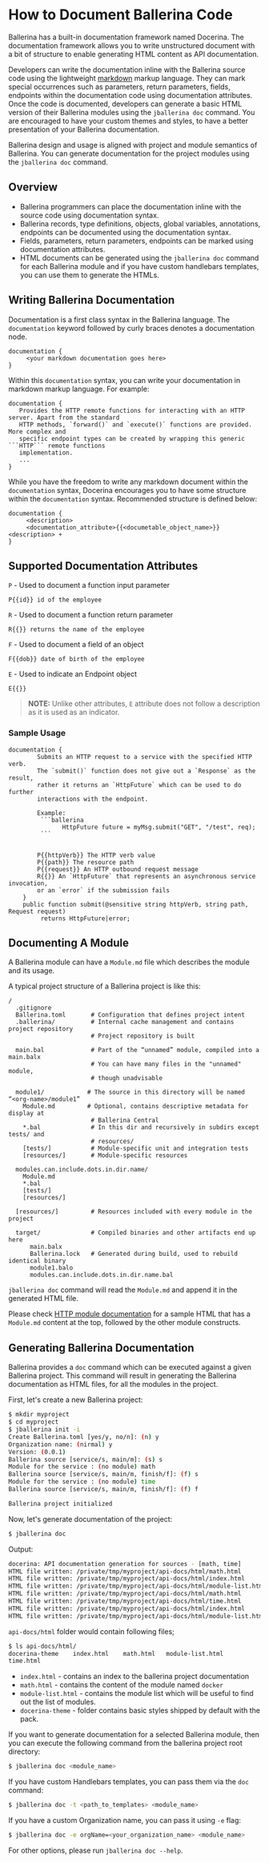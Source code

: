 # How to Document Ballerina Code

Ballerina has a built-in documentation framework named Docerina. The documentation framework allows you to write unstructured document with a bit of structure to enable generating HTML content as API documentation.

Developers can write the documentation inline with the Ballerina source code using the lightweight [markdown](https://daringfireball.net/projects/markdown/syntax) markup language. They can mark special occurrences such as parameters, return parameters, fields, endpoints within the documentation code using documentation attributes. Once the code is documented, developers can generate a basic HTML version of their Ballerina modules using the `jballerina doc` command. You are encouraged to have your custom themes and styles, to have a better presentation of your Ballerina documentation.

Ballerina design and usage is aligned with project and module semantics of Ballerina. You can generate documentation for the project modules using the ``jballerina doc`` command.


## Overview

* Ballerina programmers can place the documentation inline with the source code using documentation syntax.
* Ballerina records, type definitions, objects, global variables, annotations, endpoints can be documented using the documentation syntax.
* Fields, parameters, return parameters, endpoints can be marked using documentation attributes.
* HTML documents can be generated using the ``jballerina doc`` command for each Ballerina module and if you have custom handlebars templates, you can use them to generate the HTMLs.

## Writing Ballerina Documentation

Documentation is a first class syntax in the Ballerina language. The `documentation` keyword followed by curly braces denotes a documentation node.

```
documentation {
     <your markdown documentation goes here>
}
```

Within this `documentation` syntax, you can write your documentation in markdown markup language. For example:

```
documentation {
   Provides the HTTP remote functions for interacting with an HTTP server. Apart from the standard
   HTTP methods, `forward()` and `execute()` functions are provided. More complex and
   specific endpoint types can be created by wrapping this generic ```HTTP``` remote functions
   implementation.
   ...
}
```

While you have the freedom to write any markdown document within the `documentation` syntax, Docerina encourages you to have some structure within the `documentation` syntax. Recommended structure is defined below:

```
documentation {
     <description>
     <documentation_attribute>{{<documetable_object_name>}} <description> +
}
```

## Supported Documentation Attributes

`P` - Used to document a function input parameter
```
P{{id}} id of the employee
```
`R` - Used to document a function return parameter
```
R{{}} returns the name of the employee
```
`F` - Used to document a field of an object
```
F{{dob}} date of birth of the employee
```
`E` - Used to indicate an Endpoint object
```
E{{}}
```
> **NOTE:** Unlike other attributes, `E` attribute does not follow a description as it is used as an indicator.


### Sample Usage

```ballerina
documentation {
        Submits an HTTP request to a service with the specified HTTP verb.
        The `submit()` function does not give out a `Response` as the result,
        rather it returns an `HttpFuture` which can be used to do further
        interactions with the endpoint.

        Example:
         ```ballerina
               HttpFuture future = myMsg.submit("GET", "/test", req);
         ```


        P{{httpVerb}} The HTTP verb value
        P{{path}} The resource path
        P{{request}} An HTTP outbound request message
        R{{}} An `HttpFuture` that represents an asynchronous service invocation,
        or an `error` if the submission fails
    }
    public function submit(@sensitive string httpVerb, string path, Request request)
         returns HttpFuture|error;
```

## Documenting A Module

A Ballerina module can have a `Module.md` file which describes the module and its usage.

A typical project structure of a Ballerina project is like this:

```
/
  .gitignore
  Ballerina.toml       # Configuration that defines project intent
  .ballerina/          # Internal cache management and contains project repository
                       # Project repository is built

  main.bal             # Part of the “unnamed” module, compiled into a main.balx
                       # You can have many files in the "unnamed" module,
                       # though unadvisable

  module1/            # The source in this directory will be named “<org-name>/module1”
    Module.md         # Optional, contains descriptive metadata for display at
                       # Ballerina Central
    *.bal              # In this dir and recursively in subdirs except tests/ and
                       # resources/
    [tests/]           # Module-specific unit and integration tests
    [resources/]       # Module-specific resources

  modules.can.include.dots.in.dir.name/
    Module.md
    *.bal
    [tests/]
    [resources/]

  [resources/]         # Resources included with every module in the project

  target/              # Compiled binaries and other artifacts end up here
      main.balx
      Ballerina.lock   # Generated during build, used to rebuild identical binary
      module1.balo
      modules.can.include.dots.in.dir.name.bal
```

`jballerina doc` command will read the `Module.md` and append it in the generated HTML file.

Please check [HTTP module documentation](https://ballerina.io/learn/api-docs/ballerina/http.html) for a sample HTML that has a `Module.md` content at the top, followed by the other module constructs.


## Generating Ballerina Documentation

Ballerina provides a `doc` command which can be executed against a given Ballerina project. This command will result in generating the Ballerina documentation as HTML files, for all the modules in the project.

First, let's create a new Ballerina project:
```bash
$ mkdir myproject
$ cd myproject
$ jballerina init -i
Create Ballerina.toml [yes/y, no/n]: (n) y
Organization name: (nirmal) y
Version: (0.0.1)
Ballerina source [service/s, main/m]: (s) s
Module for the service : (no module) math
Ballerina source [service/s, main/m, finish/f]: (f) s
Module for the service : (no module) time
Ballerina source [service/s, main/m, finish/f]: (f) f

Ballerina project initialized
```
Now, let's generate documentation of the project:
```bash
$ jballerina doc
```
Output:
```bash
docerina: API documentation generation for sources - [math, time]
HTML file written: /private/tmp/myproject/api-docs/html/math.html
HTML file written: /private/tmp/myproject/api-docs/html/index.html
HTML file written: /private/tmp/myproject/api-docs/html/module-list.html
HTML file written: /private/tmp/myproject/api-docs/html/math.html
HTML file written: /private/tmp/myproject/api-docs/html/time.html
HTML file written: /private/tmp/myproject/api-docs/html/index.html
HTML file written: /private/tmp/myproject/api-docs/html/module-list.html
```

`api-docs/html` folder would contain following files;
```bash
$ ls api-docs/html/
docerina-theme    index.html    math.html   module-list.html
time.html
```

* `index.html`  - contains an index to the ballerina project documentation
* `math.html` - contains the content of the module named `docker`
* `module-list.html` - contains the module list which will be useful to find out the list of modules.
* `docerina-theme` - folder contains basic styles shipped by default with the pack.

If you want to generate documentation for a selected Ballerina module, then you can execute the following command from the ballerina project root directory:

```bash
$ jballerina doc <module_name>
```

If you have custom Handlebars templates, you can pass them via the `doc` command:

```bash
$ jballerina doc -t <path_to_templates> <module_name>
```

If you have a custom Organization name, you can pass it using `-e` flag:

```bash
$ jballerina doc -e orgName=<your_organization_name> <module_name>
```

For other options, please run `jballerina doc --help`.